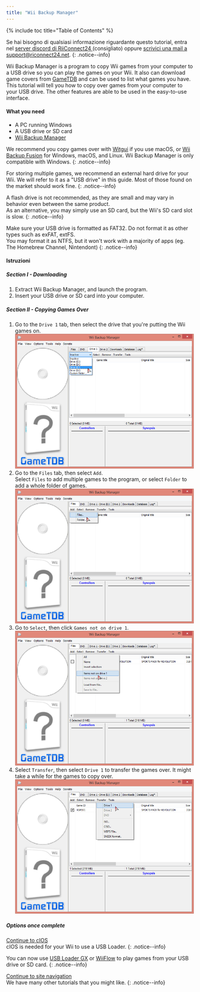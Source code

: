 ```yaml
---
title: "Wii Backup Manager"
---
```


{% include toc title="Table of Contents" %}

Se hai bisogno di qualsiasi informazione riguardante questo tutorial, entra nel [server discord di RiiConnect24 ](https://discord.gg/rc24)(consigliato) oppure [scrivici una mail a support@riconnect24.net](mailto:support@riiconnect24.net).
{: .notice--info}

Wii Backup Manager is a program to copy Wii games from your computer to a USB drive so you can play the games on your Wii. It also can download game covers from [GameTDB](https://gametdb.com/) and can be used to list what games you have. This tutorial will tell you how to copy over games from your computer to your USB drive. The other features are able to be used in the easy-to-use interface.
#### What you need

* A PC running Windows
* A USB drive or SD card
* [Wii Backup Manager](https://static.wiidatabase.de/Wii-Backup-Manager.zip)


We recommend you copy games over with [Witgui](https://desairem.com/wordpress/category/witgui-download/) if you use macOS, or [Wii Backup Fusion](https://github.com/larsenv/Wii-Backup-Fusion) for Windows, macOS, and Linux. Wii Backup Manager is only compatible with Windows.
{: .notice--info}

For storing multiple games, we recommend an external hard drive for your Wii. We will refer to it as a "USB drive" in this guide. Most of those found on the market should work fine.
{: .notice--info}

A flash drive is not recommended, as they are small and may vary in behavior even between the same product. <br> As an alternative, you may simply use an SD card, but the Wii's SD card slot is slow.
{: .notice--info}

Make sure your USB drive is formatted as FAT32. Do not format it as other types such as exFAT, extFS. <br> You may format it as NTFS, but it won't work with a majority of apps (eg. The Homebrew Channel, Nintendont)
{: .notice--info}

#### Istruzioni

##### Section I - Downloading

1. Extract Wii Backup Manager, and launch the program.
1. Insert your USB drive or SD card into your computer.

##### Section II - Copying Games Over

1. Go to the `Drive 1` tab, then select the drive that you're putting the Wii games on. ![Select drive](/images/WBM/select_drive.png)
1. Go to the `Files` tab, then select `Add`. <br> Select `Files` to add multiple games to the program, or select `Folder` to add a whole folder of games. ![Select games](/images/WBM/select_games.png)
1. Go to `Select`, then click `Games not on drive 1`. ![Highlight games](/images/WBM/select_games2.png)
1. Select `Transfer`, then select `Drive 1` to transfer the games over. It might take a while for the games to copy over. ![Transfer games](/images/WBM/transfer_todrive.png)

##### Options once complete

[Continue to cIOS](cios)<br> cIOS is needed for your Wii to use a USB Loader.
{: .notice--info}

You can now use [USB Loader GX](usbloadergx) or [WiiFlow](wiiflow) to play games from your USB drive or SD card.
{: .notice--info}

[Continue to site navigation](site-navigation)<br> We have many other tutorials that you might like.
{: .notice--info}
